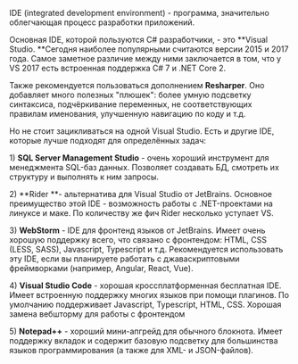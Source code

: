 IDE \(integrated development environment\) - программа, значительно облегчающая процесс разработки приложений.

Основная IDE, которой пользуются C\# разработчики, - это **Visual Studio. **Сегодня наиболее популярными считаются версии 2015 и 2017 года. Самое заметное различие между ними заключается в том, что у VS 2017 есть встроенная поддержка C\# 7 и .NET Core 2.

Также рекомендуется пользоваться дополнением **Resharper**. Оно добавляет много полезных "плюшек": более умную подсветку синтаксиса, подчёркивание переменных, не соответствующих правилам именования, улучшенную навигацию по коду и т.д.

Но не стоит зацикливаться на одной Visual Studio. Есть и другие IDE, которые лучше подходят для определённых задач:

1\) **SQL Server Management Studio** - очень хороший инструмент для менеджмента SQL-баз данных. Позволяет создавать БД, смотреть их структуру и выполнять к ним запросы.

2\) **Rider **- альтернатива для Visual Studio от JetBrains. Основное преимущество этой IDE - возможность работы с .NET-проектами на линуксе и маке. По количеству же фич Rider несколько уступает VS.

3\) **WebStorm** - IDE для фронтенд языков от JetBrains. Имеет очень хорошую поддержку всего, что связано с фронтендом: HTML, CSS \(LESS, SASS\), Javascript, Typescript и т.д. Рекомендуется использовать эту IDE, если вы планируете работать с джаваскриптовыми фреймворками \(например, Angular, React, Vue\).

4\) **Visual Studio Code** - хорошая кроссплатформенная бесплатная IDE. Имеет встроенную поддержку многих языков при помощи плагинов. По умолчанию поддерживает Javascript, Typescript, HTML, CSS. Хорошая замена вебшторму для работы с фронтендом

5\) **Notepad++** - хороший мини-апгрейд для обычного блокнота. Имеет поддержку вкладок и содержит базовую подсветку для большинства языков программирования \(а также для XML- и JSON-файлов\).

